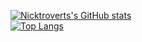 [![Nicktroverts's GitHub stats](https://github-readme-stats.vercel.app/api?username=Nicktrovert&show_icons=true&theme=ambient_gradient&show=reviews,discussions_started,discussions_answered,prs_merged,prs_merged_percentage)](https://github.com/Nicktroverts/github-readme-stats) <br/>
[![Top Langs](https://github-readme-stats.vercel.app/api/top-langs/?username=Nicktrovert&layout=donut&show_icons=true&theme=ambient_gradient&langs_count=20)](https://github.com/Nicktrovert/github-readme-stats) <br/>

